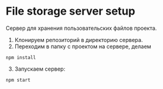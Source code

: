 # File storage server setup

Сервер для хранения пользовательских файлов проекта.

1) Клонируем репозиторий в директорию сервера.
2) Переходим в папку с проектом на сервере, делаем
```
npm install
```
3) Запускаем сервер:
```
npm start
```